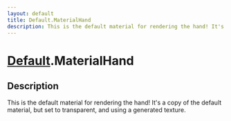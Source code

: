 ```yaml
---
layout: default
title: Default.MaterialHand
description: This is the default material for rendering the hand! It's a copy of the default material, but set to transparent, and using a generated texture.
---
```

# [Default]({{site.url}}/Pages/Reference/Default.html).MaterialHand

## Description
This is the default material for rendering the hand!
It's a copy of the default material, but set to transparent, and
using a generated texture.

